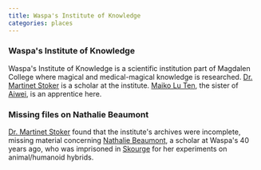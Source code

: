 ```yaml
---
title: Waspa's Institute of Knowledge
categories: places
---
```


### Waspa's Institute of Knowledge

Waspa's Institute of Knowledge is a scientific institution part of Magdalen College where magical and medical-magical knowledge is researched. [Dr. Martinet Stoker](MartinetStoker) is a scholar at the institute. [Maiko Lu Ten](MaikoLuTen), the sister of [Aiwei](AiweiLuTen), is an apprentice here.

### Missing files on Nathalie Beaumont

[Dr. Martinet Stoker](MartinetStoker) found that the institute's archives were incomplete, missing material concerning [Nathalie Beaumont](NathalieBeaumont), a scholar at Waspa's 40 years ago, who was imprisoned in [Skourge](Skourge) for her experiments on animal/humanoid hybrids.
